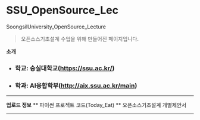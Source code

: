 # SSU_OpenSource_Lec
SoongsilUniversity_OpenSource_Lecture


>오픈소스기초설계 수업을 위해 만들어진 페이지입니다.

__소개__
* ### 학교: 숭실대학교(https://ssu.ac.kr/)
* ### 학과: AI융합학부(http://aix.ssu.ac.kr/main)
<hr/>

__업로드 정보__
** 파이썬 프로젝트 코드(Today_Eat)
** 오픈소스기초설계 개별제안서
<hr/>
